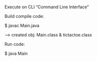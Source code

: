 Execute on CLI  “Command Line Interface”


Build compile code: 

$ javac Main.java

--> created obj: Main.class & tictactoe.class

Run code:

$ java Main
